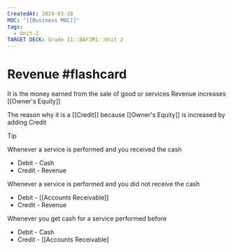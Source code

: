```yaml
---
CreatedAt: 2024-03-18
MOC: "[[Business MOC]]"
tags:
  - Unit-2
TARGET DECK: Grade 11::BAF3M1::Unit 2
---
```


# Revenue #flashcard 
It is the money earned from the sale of good or services
Revenue increases [[Owner's Equity]]
<!--ID: 1718216451502-->


The reason why it is a [[Credit]] because [[Owner's Equity]] is increased by adding Credit 

> [!TIp]
> Whenever a service is performed and you received the cash
> - Debit - Cash
> - Credit - Revenue
> 
> Whenever a service is performed and you did not receive the cash
> - Debit - [[Accounts Receivable]]
> - Credit - Revenue
> 
> Whenever you get cash for a service performed before
> - Debit - Cash
> - Credit - [[Accounts Receivable]